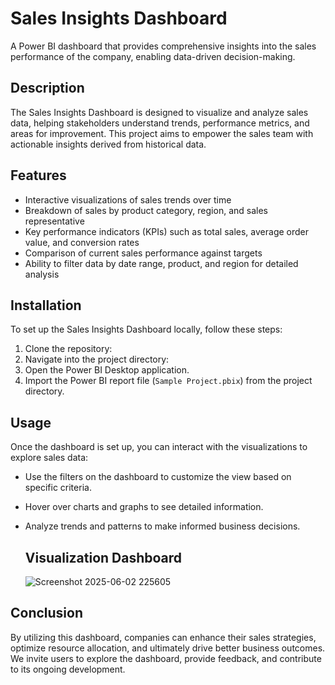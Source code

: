 # Sales Insights Dashboard

A Power BI dashboard that provides comprehensive insights into the sales performance of the company, enabling data-driven decision-making.

## Description

The Sales Insights Dashboard is designed to visualize and analyze sales data, helping stakeholders understand trends, performance metrics, and areas for improvement. This project aims to empower the sales team with actionable insights derived from historical data.

## Features

- Interactive visualizations of sales trends over time
- Breakdown of sales by product category, region, and sales representative
- Key performance indicators (KPIs) such as total sales, average order value, and conversion rates
- Comparison of current sales performance against targets
- Ability to filter data by date range, product, and region for detailed analysis

## Installation

To set up the Sales Insights Dashboard locally, follow these steps:

1. Clone the repository:
2.  Navigate into the project directory:
3. Open the Power BI Desktop application.
4. Import the Power BI report file (`Sample Project.pbix`) from the project directory.

## Usage

Once the dashboard is set up, you can interact with the visualizations to explore sales data:

- Use the filters on the dashboard to customize the view based on specific criteria.
- Hover over charts and graphs to see detailed information.
- Analyze trends and patterns to make informed business decisions.

  ## Visualization Dashboard

  ![Screenshot 2025-06-02 225605](https://github.com/user-attachments/assets/52158484-cc58-46ff-abb0-104c399208da)


## Conclusion 

By utilizing this dashboard, companies can enhance their sales strategies, optimize resource allocation, and ultimately drive better business outcomes. We invite users to explore the dashboard, provide feedback, and contribute to its ongoing development.


  

